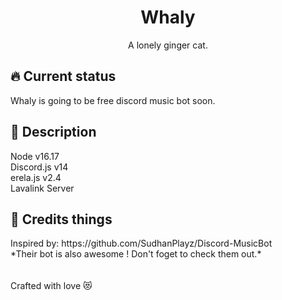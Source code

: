 <h1 align="center">Whaly</h1>
<p align="center">A lonely ginger cat.</p>

<h2>🔥 Current status</h2>
Whaly is going to be free discord music bot soon.

<h2>🚦 Description</h2>
Node v16.17<br/>
Discord.js v14<br/>
erela.js v2.4<br/>
Lavalink Server

<h2>🎨 Credits things</h2>
Inspired by: https://github.com/SudhanPlayz/Discord-MusicBot <br/>
*Their bot is also awesome ! Don't foget to check them out.*

<br/>
<br/>
<br/>
Crafted with love 😻
